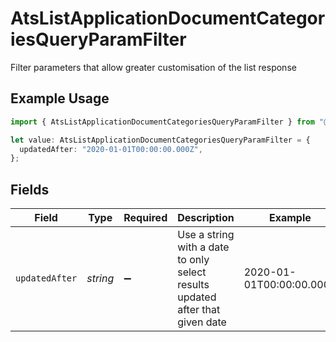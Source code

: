 # AtsListApplicationDocumentCategoriesQueryParamFilter

Filter parameters that allow greater customisation of the list response

## Example Usage

```typescript
import { AtsListApplicationDocumentCategoriesQueryParamFilter } from "@stackone/stackone-client-ts/sdk/models/operations";

let value: AtsListApplicationDocumentCategoriesQueryParamFilter = {
  updatedAfter: "2020-01-01T00:00:00.000Z",
};
```

## Fields

| Field                                                                         | Type                                                                          | Required                                                                      | Description                                                                   | Example                                                                       |
| ----------------------------------------------------------------------------- | ----------------------------------------------------------------------------- | ----------------------------------------------------------------------------- | ----------------------------------------------------------------------------- | ----------------------------------------------------------------------------- |
| `updatedAfter`                                                                | *string*                                                                      | :heavy_minus_sign:                                                            | Use a string with a date to only select results updated after that given date | 2020-01-01T00:00:00.000Z                                                      |